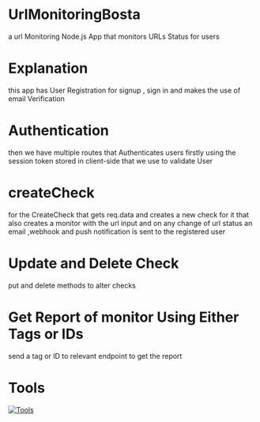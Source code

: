 # UrlMonitoringBosta
a url Monitoring Node.js App that monitors URLs Status for users

# Explanation
this app has User Registration for signup , sign in and makes the use of email Verification

# Authentication
then we have multiple routes that Authenticates users firstly using the session token stored in client-side that we use to validate User

# createCheck
for the CreateCheck that gets req.data and creates a new check 
for it that also creates a monitor with the url input and on any change of url status an email ,webhook and push notification is 
sent to the registered user

# Update and Delete Check
put and delete methods to alter checks

# Get Report of monitor Using Either Tags or IDs
send a tag or ID to relevant endpoint to get the report

# Tools

[![Tools](https://skills.thijs.gg/icons?i=js,mongodb,nodejs,git,docker)](https://skills.thijs.gg)

